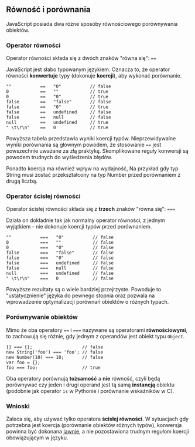## Równość i porównania

JavaScript posiada dwa różne sposoby równościowego porównywania obiektów. 

### Operator równości

Operator równości składa się z dwóch znaków "równa się": `==`

JavaScript jest słabo typowanym językiem. Oznacza to, że operator równości 
**konwertuje** typy (dokonuje **koercji**), aby wykonać porównanie.
    
    ""           ==   "0"           // false
    0            ==   ""            // true
    0            ==   "0"           // true
    false        ==   "false"       // false
    false        ==   "0"           // true
    false        ==   undefined     // false
    false        ==   null          // false
    null         ==   undefined     // true
    " \t\r\n"    ==   0             // true

Powyższa tabela przedstawia wyniki koercji typów. Nieprzewidywalne wyniki 
porównania są głównym powodem, że stosowanie `==` jest powszechnie uważane za złą 
praktykę. Skomplikowane reguły konwersji są powodem trudnych do wyśledzenia błędów.

Ponadto koercja ma również wpływ na wydajność, Na przykład gdy typ String musi zostać 
przekształcony na typ Number przed porównaniem z drugą liczbą.

### Operator ścisłej równości

Operator ścisłej równości składa się z **trzech** znaków "równa się": `===`

Działa on dokładnie tak jak normalny operator równości, z jednym wyjątkiem - nie 
dokonuje koercji typów przed porównaniem.

    ""           ===   "0"           // false
    0            ===   ""            // false
    0            ===   "0"           // false
    false        ===   "false"       // false
    false        ===   "0"           // false
    false        ===   undefined     // false
    false        ===   null          // false
    null         ===   undefined     // false
    " \t\r\n"    ===   0             // false

Powyższe rezultaty są o wiele bardziej przejrzyste. Powoduje to "ustatycznienie"
języka do pewnego stopnia oraz pozwala na wprowadzenie optymalizacji porównań 
obiektów o różnych typach.

### Porównywanie obiektów

Mimo że oba operatory `==` i `===` nazywane są operatorami **równościowymi**, 
to zachowują się różnie, gdy jednym z operandów jest obiekt typu `Object`.

    {} === {};                   // false
    new String('foo') === 'foo'; // false
    new Number(10) === 10;       // false
    var foo = {};
    foo === foo;                 // true

Oba operatory porównują **tożsamość** a **nie** równość, czyli będą porównywać czy 
jeden i drugi operand jest tą samą **instancją** obiektu (podobnie jak operator 
`is` w Pythonie i porównanie wskaźników w C).  

### Wnioski

Zaleca się, aby używać tylko operatora **ścisłej równości**. W sytuacjach gdy 
potrzebna jest koercja (porównanie obiektów różnych typów), konwersja powinna 
być dokonana [jawnie](#types.casting), a nie pozostawiona trudnym regułom koercji 
obowiązującym w języku.

